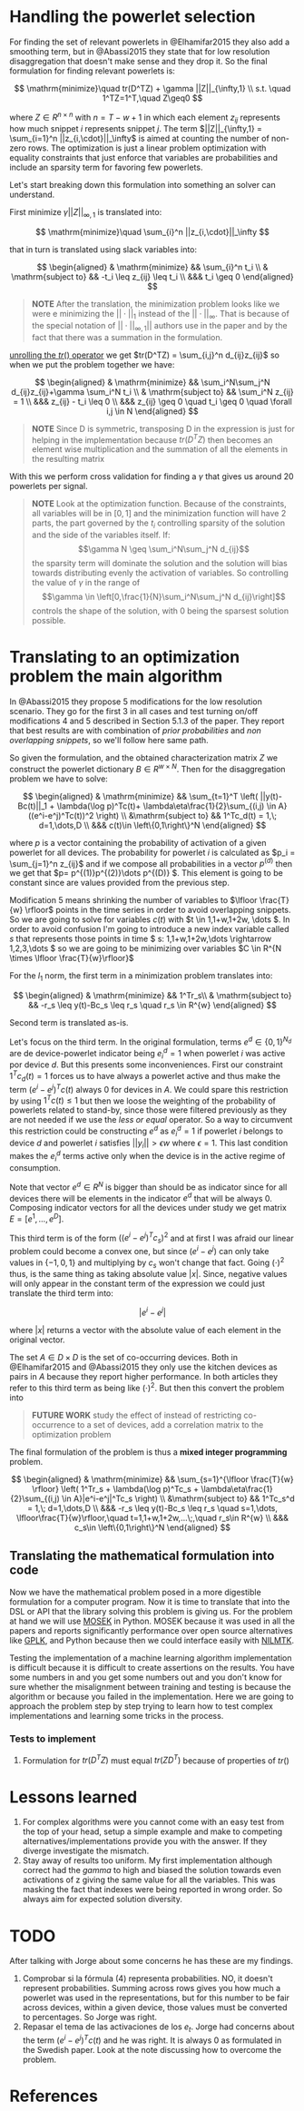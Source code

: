 
# Handling the powerlet selection

For finding the set of relevant powerlets in @Elhamifar2015 they also add a
smoothing term, but in @Abassi2015 they state that for low resolution
disaggregation that doesn't make sense and they drop it. So the final
formulation for finding relevant powerlets is:

$$
\mathrm{minimize}\quad tr(D^TZ) + \gamma ||Z||_{\infty,1} \\
s.t. \quad 1^TZ=1^T,\quad Z\geq0
$$


where $Z \in R^{n\times n}$ with $n=T-w+1$ in which each element $z_{ij}$
represents how much snippet *i* represents snippet *j*. The term
$||Z||_{\infty,1} = \sum_{i=1}^n ||z_{i,\cdot}||_\infty$ is aimed at counting
the number of non-zero rows. The optimization is just a linear problem
optimization with equality constraints that just enforce that variables are
probabilities and include an sparsity term for favoring few powerlets.

Let's start breaking down this formulation into something an solver can understand.

First $\mathrm{minimize}\; \gamma||Z||_{\infty,1}$ is translated into:

$$
\mathrm{minimize}\quad  \sum_{i}^n ||z_{i,\cdot}||_\infty
$$

that in turn is translated using slack variables into:

$$
\begin{aligned}
& \mathrm{minimize} &&  \sum_{i}^n t_i \\
  & \mathrm{subject to} && -t_i \leq z_{ij} \leq t_i \\
  &&& t_i \geq 0
\end{aligned}
$$

> **NOTE** After the translation, the minimization problem looks like we were e
> minimizing the $||\cdot||_1$ instead of the $||\cdot||_\infty$. That is
> because of the special notation of $||\cdot||_{\infty,1}||$ authors use in
> the paper and by the fact that there was a summation in the formulation.

[unrolling  the $tr()$
operator](https://en.wikipedia.org/wiki/Trace_(linear_algebra)#Trace_of_a_product)
we get $tr(D^TZ) = \sum_{i,j}^n d_{ij}z_{ij}$  so when we put the problem
together we have:

$$
\begin{aligned}
& \mathrm{minimize} && \sum_i^N\sum_j^N d_{ij}z_{ij}+\gamma \sum_i^N t_i \\
& \mathrm{subject to} && \sum_i^N z_{ij} = 1 \\
&&& z_{ij} - t_i \leq 0 \\
&&& z_{ij} \geq 0 \quad t_i \geq 0 \quad \forall i,j \in N
\end{aligned}
$$

> **NOTE** Since D is symmetric, transposing D in the expression is just for
> helping in the implementation because $tr(D^TZ)$ then becomes an element wise
> multiplication and the summation of all the elements in the resulting matrix

With this we perform cross validation for finding a $\gamma$ that gives us around 20 powerlets per signal.

> **NOTE** Look at the optimization function. Because of the constraints, all
variables will be in $[0,1]$ and the minimization function will have 2 parts,
the part governed by the $t_i$ controlling sparsity of the solution and the side
of the variables itself. If: $$\gamma N \geq \sum_i^N\sum_j^N d_{ij}$$ the
sparsity term will dominate the solution and the solution will bias towards
distributing evenly the activation of variables. So controlling the value of
$\gamma$ in the range of $$\gamma \in \left[0,\frac{1}{N}\sum_i^N\sum_j^N
d_{ij}\right]$$ controls the shape of the solution, with 0 being the sparsest
solution possible.

# Translating to an optimization problem the main algorithm

In @Abassi2015 they propose 5 modifications for the low resolution scenario.
They go for the first 3 in all cases and test turning on/off modifications 4 and
5 described in Section 5.1.3 of the paper. They report that best results are
with combination of *prior probabilities*  and *non overlapping snippets*, so
we'll follow here same path.

So given the formulation, and the obtained characterization matrix $Z$ we
construct the powerlet dictionary $B \in R^{w\times N}$. Then for the disaggregation problem we
have to solve:

$$
\begin{aligned}
& \mathrm{minimize} && \sum_{t=1}^T \left( ||y(t)-Bc(t)||_1 + \lambda(\log p)^Tc(t)+ \lambda\eta\frac{1}{2}\sum_{(i,j) \in A}((e^i-e^j)^Tc(t))^2  \right) \\
&\mathrm{subject to} && 1^Tc_d(t) = 1,\; d=1,\dots,D \\
&&& c(t)\in \left\{0,1\right\}^N
\end{aligned}
$$

where $p$ is a vector containing the probability of activation of a given
powerlet for all devices. The probability for powerlet $i$ is calculated as $p_i
= \sum_{j=1}^n z_{ij}$ and if we compose all probabilities in a vector $p^{(d)}$
then we get that $p=  p^{(1)}p^{(2)}\dots p^{(D)}  $. This element is going to be
constant since are values provided from the previous step.

Modification 5 means shrinking the number of variables to $\lfloor \frac{T}{w}
\rfloor$ points in the time series in order to avoid overlapping snippets. So we
are going to solve for variables $c(t)$ with $t \in  1,1+w,1+2w, \dots $. In
order to avoid confusion I'm going to introduce a new index variable called $s$
that represents those points in time $ s:  1,1+w,1+2w,\dots  \rightarrow
1,2,3,\dots  $ so we are going to be minimizing over variables $C \in R^{N
\times \lfloor \frac{T}{w}\rfloor}$

For the $l_1$ norm, the first term in a minimization problem translates into:

$$
\begin{aligned}
& \mathrm{minimize} && 1^Tr_s\\
& \mathrm{subject to} && -r_s \leq y(t)-Bc_s \leq r_s \quad r_s \in R^{w}
\end{aligned}
$$

Second term is translated as-is.

Let's focus on the third term. In the original formulation, terms $e^d \in
\left\{0,1\right\}^{N_d}$ are de device-powerlet indicator being $e_i^d=1$ when
powerlet $i$ was active por device *d*. But this presents some inconveniences.
First our constraint $1^Tc_d(t)=1$ forces us to have always a powerlet active
and thus make the term $(e^i - e^j)^Tc(t)$ always 0 for devices in *A*. We could
spare this restriction by using $1^Tc(t) \leq 1$ but then we loose the weighting
of the probability of powerlets related to stand-by, since those were filtered
previously as they are not needed if we use the *less or equal* operator. So a
way to circumvent this restriction could be constructing $e^d$ as $e_i^d = 1$ if
powerlet *i* belongs to device *d* and powerlet *i* satisfies $||y_i|| >
\epsilon w$ where $\epsilon = 1$. This last condition makes the $e_i^d$ terms
active only when the device is in the active regime of consumption.

Note that vector $e^d \in R^N$ is bigger
than should be as indicator since for all devices there will be elements in the
indicator $e^d$ that will be always 0. Composing indicator vectors for all the
devices under study we get matrix $E= [ e^1 , \dots ,e^D ]$.

This third term is of the form $((e^i-e^j)^Tc_s)^2$ and at first I was afraid
our linear problem could become a convex one, but since $(e^i-e^j)$ can only
take values in $\left\{-1,0,1\right\}$ and multiplying by $c_s$ won't change
that fact. Going $(\cdot)^2$ thus, is the same thing as taking absolute value
$|x|$. Since, negative values will only appear in the constant term of the
expression we could just translate the third term into:

$$
|e^i-e^j|
$$

where $|x|$ returns a vector with the absolute value of each element in the
original vector.

The set $A \in D\times D$ is the set of co-occurring devices. Both in
@Elhamifar2015 and @Abassi2015 they only use the kitchen devices as pairs in $A$
because they report higher performance. In both articles they refer to this
third term as being like $(\cdot)^2$. But then this convert the problem into

> **FUTURE WORK** study the effect of instead of restricting co-occurrence to a
> set of devices, add a correlation matrix to the optimization problem

The final formulation of the problem is thus a **mixed integer programming**
problem.

$$
\begin{aligned}
& \mathrm{minimize} &&
   \sum_{s=1}^{\lfloor \frac{T}{w} \rfloor} \left( 1^Tr_s
       + \lambda(\log p)^Tc_s
       + \lambda\eta\frac{1}{2}\sum_{(i,j) \in A}|e^i-e^j|^Tc_s  \right) \\
&\mathrm{subject to} && 1^Tc_s^d = 1,\; d=1,\dots,D \\
&&& -r_s \leq y(t)-Bc_s \leq r_s \quad s=1,\dots, \lfloor\frac{T}{w}\rfloor,\quad t=1,1+w,1+2w,...\;,\quad r_s\in R^{w} \\
 &&& c_s\in \left\{0,1\right\}^N
\end{aligned}
$$


## Translating the mathematical formulation into code

Now we have the mathematical problem posed in a more digestible formulation for
a computer program. Now it is time to translate that into the DSL or API that
the library solving this problem is giving us. For the problem at hand we will
use [MOSEK](https://www.mosek.com/) in Python. MOSEK because it was used in all
the papers and reports significantly performance over open source alternatives
like [GPLK](https://www.gnu.org/software/glpk/), and Python because then we
could interface easily with [NILMTK](http://nilmtk.github.io/).

Testing the implementation of a machine learning algorithm implementation is
difficult because it is difficult to create assertions on the results. You have
some numbers in and you get some numbers out and you don't know for sure whether
the misalignment between training and testing is because the algorithm or
because you failed in the implementation. Here we are going to approach the
problem step by step trying to learn how to test complex implementations and
learning some tricks in the process.

### Tests to implement

1. Formulation for $tr(D^TZ)$ must equal $tr(ZD^T)$ because of properties of
$tr()$ 

# Lessons learned

1. For complex algorithms were you cannot come with an easy test from the top of your head, setup a simple example and make to competing alternatives/implementations provide you with the answer. If they diverge investigate the mismatch.
1. Stay away of results too uniform. My first implementation although correct had the $gamma$ to high and biased the solution towards even activations of z giving the same value for all the variables. This was masking the fact that indexes were being reported in wrong order. So always aim for expected solution diversity.

# TODO

After talking with Jorge about some concerns he has these are my findings.

1. Comprobar si la fórmula (4) representa probabilities. NO, it doesn't represent probabilities. Summing across rows gives you how much a powerlet was used in the representations, but for this number to be fair across devices, within a given device, those values must be converted to percentages. So Jorge was right.
1. Repasar el tema de las activaciones de los $e_t$. Jorge had concerns about the term $(e^i - e^j)^Tc(t)$ and he was right. It is always 0 as formulated in the Swedish paper. Look at the note discussing how to overcome the problem.

# References
